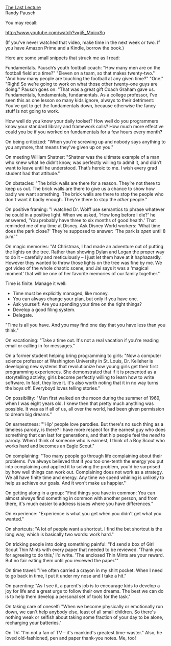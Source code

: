 [The Last Lecture](http://www.amazon.com/The-Last-Lecture-Randy-Pausch/dp/1401323251)  
Randy Pausch

You may recall:

<http://www.youtube.com/watch?v=ji5_MqicxSo>

(If you’ve never watched that video, make time in the next week or two. If you have Amazon Prime and a Kindle, borrow the book.)

Here are some small snippets that struck me as I read:

Fundamentals. Pausch’s youth football coach: "How many men are on the football field at a time?" "Eleven on a team, so that makes twenty-two." "And how many people are touching the football at any given time?" "One." "Right! So we’re going to work on what those other twenty-one guys are doing." Pausch goes on: "That was a great gift Coach Graham gave us. Fundamentals, fundamentals, fundamentals. As a college professor, I’ve seen this as one lesson so many kids ignore, always to their detriment: You’ve got to get the fundamentals down, because otherwise the fancy stuff is not going to work.

How well do you know your daily toolset? How well do you programmers know your standard library and framework calls? How much more effective could you be if you worked on fundamentals for a few hours every month?

On being criticized: "When you're screwing up and nobody says anything to you anymore, that means they've given up on you."

On meeting William Shatner: "Shatner was the ultimate example of a man who knew what he didn’t know, was perfectly willing to admit it, and didn’t want to leave until he understood. That’s heroic to me. I wish every grad student had that attitude."

On obstacles: "The brick walls are there for a reason. They’re not there to keep us out. The brick walls are there to give us a chance to show how badly we want something. The brick walls are there to stop the people who don't want it badly enough. They're there to stop the _other_ people."

On positive framing: "I watched Dr. Wolff use semantics to phrase whatever he could in a positive light. When we asked, 'How long before I die?' he answered, 'You probably have three to six months of good health.' That reminded me of my time at Disney. Ask Disney World workers: 'What time does the park close?' They're supposed to answer: 'The park is _open_ until 8 p.m.'"

On magic memories: "At Christmas, I had made an adventure out of putting the lights on the tree. Rather than showing Dylan and Logan the proper way to do it – carefully and meticulously – I just let them have at it haphazardly. However they wanted to throw those lights on the tree was fine by me. We got video of the whole chaotic scene, and Jai says it was a 'magical moment' that will be one of her favorite memories of our family together."

Time is finite. Manage it well:

* Time must be explicitly managed, like money.
* You can always change your plan, but only if you have one.
* Ask yourself: Are you spending your time on the right things?
* Develop a good filing system.
* Delegate.

"Time is all you have. And you may find one day that you have less than you think."

On vacationing: "Take a time out. It's not a real vacation if you're reading email or calling in for messages."

On a former student helping bring programming to girls: "Now a computer science professor at Washington University in St. Louis, Dr. Kelleher is developing new systems that revolutionize how young girls get their first programming experiences. She demonstrated that if it is presented as a storytelling activity, girls become perfectly willing to learn how to write software. In fact, they love it. It's also worth noting that it in no way turns the boys off. Everyboyd loves telling stories."

On possibility: "Men first walked on the moon during the summer of 1969, when I was eight years old. I knew then that pretty much anything was possible. It was as if all of us, all over the world, had been given permission to dream big dreams."

On earnestness: "'Hip' people love parodies. But there's no such thing as a timeless parody, is there? I have more respect for the earnest guy who does something that can last for generations, and that hip people feel the _need_ to parody. When I think of someone who is earnest, I think of a Boy Scout who works hard and becomes an Eagle Scout."

On complaining: "Too many people go through life complaining about their problems. I've always believed that if you too one-tenth the energy you put into complaining and applied it to solving the problem, you'd be surprised by how well things can work out. Complaining does not work as a strategy. We all have finite time and energy. Any time we spend whining is unlikely to help us achieve our goals. And it won't make us happier."

On getting along in a group: "Find things you have in common: You can almost always find something in common with another person, and from there, it's much easier to address issues where you have differences."

On experience: "Experience is what you get when you didn't get what you wanted."

On shortcuts: "A lot of people want a shortcut. I find the bet shortcut is the long way, which is basically two words: work hard."

On tricking people into doing something painful: "I'd send a box of Girl Scout Thin Mints with every paper that needed to be reviewed. 'Thank you for agreeing to do this,' I'd write. 'The enclosed Thin Mints are your reward. But no fair eating them until you reviewed the paper.'"

On time travel: "I've often carried a crayon in my shirt pocket. When I need to go back in time, I put it under my nose and I take a hit."

On parenting: "As I see it, a parent's job is to encourage kids to develop a joy for life and a great urge to follow their own dreams. The best we can do is to help them develop a personal set of tools for the task."

On taking care of oneself: "When we become physically or emotionally run down, we can't help anybody else, least of all small children. So there's nothing weak or selfish about taking some fraction of your day to be alone, recharging your batteries."

On TV: "I'm not a fan of TV – it's mankind's greatest time-waster."
Also, he loved old-fashioned, pen and paper thank-you notes. Me, too!